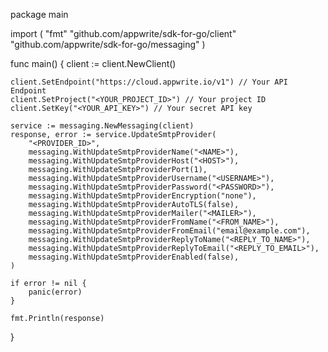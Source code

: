 package main

import (
    "fmt"
    "github.com/appwrite/sdk-for-go/client"
    "github.com/appwrite/sdk-for-go/messaging"
)

func main() {
    client := client.NewClient()

    client.SetEndpoint("https://cloud.appwrite.io/v1") // Your API Endpoint
    client.SetProject("<YOUR_PROJECT_ID>") // Your project ID
    client.SetKey("<YOUR_API_KEY>") // Your secret API key

    service := messaging.NewMessaging(client)
    response, error := service.UpdateSmtpProvider(
        "<PROVIDER_ID>",
        messaging.WithUpdateSmtpProviderName("<NAME>"),
        messaging.WithUpdateSmtpProviderHost("<HOST>"),
        messaging.WithUpdateSmtpProviderPort(1),
        messaging.WithUpdateSmtpProviderUsername("<USERNAME>"),
        messaging.WithUpdateSmtpProviderPassword("<PASSWORD>"),
        messaging.WithUpdateSmtpProviderEncryption("none"),
        messaging.WithUpdateSmtpProviderAutoTLS(false),
        messaging.WithUpdateSmtpProviderMailer("<MAILER>"),
        messaging.WithUpdateSmtpProviderFromName("<FROM_NAME>"),
        messaging.WithUpdateSmtpProviderFromEmail("email@example.com"),
        messaging.WithUpdateSmtpProviderReplyToName("<REPLY_TO_NAME>"),
        messaging.WithUpdateSmtpProviderReplyToEmail("<REPLY_TO_EMAIL>"),
        messaging.WithUpdateSmtpProviderEnabled(false),
    )

    if error != nil {
        panic(error)
    }

    fmt.Println(response)
}
